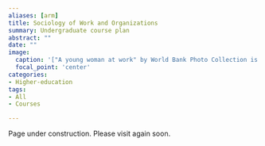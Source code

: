 ```yaml
---
aliases: [arm]
title: Sociology of Work and Organizations
summary: Undergraduate course plan
abstract: ""
date: ""
image:
  caption: '["A young woman at work" by World Bank Photo Collection is licensed under CC BY-NC-ND 2.0](https://search.creativecommons.org/photos/a8d00b26-ec30-4168-b7f3-f536d67ad4f6)'
  focal_point: 'center'
categories:
- Higher-education
tags:
- All
- Courses

---
```


Page under construction. Please visit again soon.
